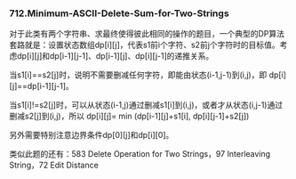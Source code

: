 ### 712.Minimum-ASCII-Delete-Sum-for-Two-Strings

对于此类有两个字符串、求最终使得彼此相同的操作的题目，一个典型的DP算法套路就是：设置状态数组dp[i][j]，代表s1前i个字符、s2前j个字符时的目标值。考虑dp[i][j]和dp[i-1][j-1]、dp[i-1][j]、dp[i][j-1]的递推关系。

当s1[i]==s2[j]时，说明不需要删减任何字符，即能由状态(i-1,j-1)到(i,j)，即 dp[i][j]==dp[i-1][j-1]。

当s1[i]!=s2[j]时，可以从状态(i-1,j)通过删减s1[i]到(i,j)，或者才从状态(i,j-1)通过删减s2[j]到(i,j)，所以 dp[i][j]= min (dp[i-1][j]+s1[i], dp[i][j-1]+s2[j])

另外需要特别注意边界条件dp[0][j]和dp[i][0]。

类似此题的还有：583	Delete Operation for Two Strings，97	Interleaving String，72	Edit Distance
